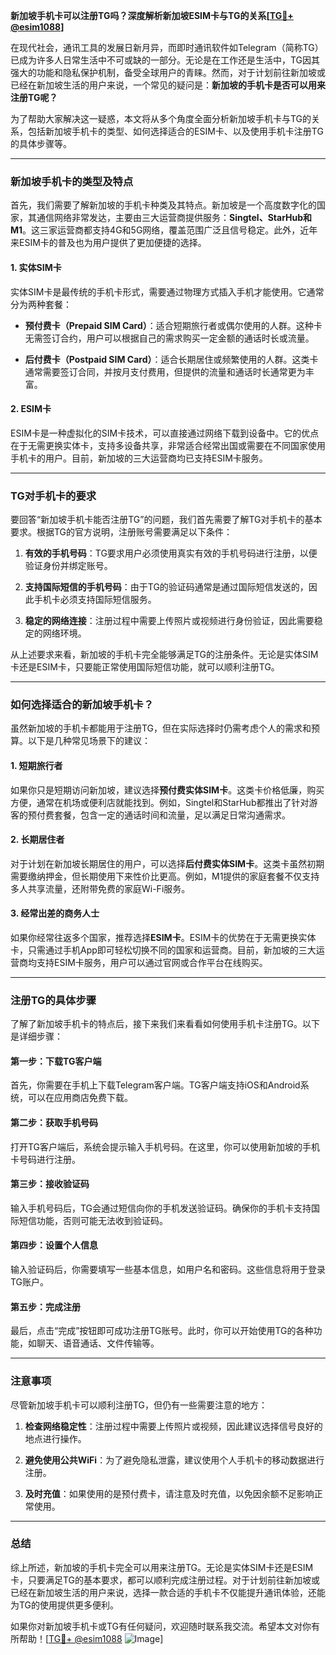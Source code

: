 **新加坡手机卡可以注册TG吗？深度解析新加坡ESIM卡与TG的关系[[TG💪+ @esim1088](https://t.me/s/esim1088)]**

在现代社会，通讯工具的发展日新月异，而即时通讯软件如Telegram（简称TG）已成为许多人日常生活中不可或缺的一部分。无论是在工作还是生活中，TG因其强大的功能和隐私保护机制，备受全球用户的青睐。然而，对于计划前往新加坡或已经在新加坡生活的用户来说，一个常见的疑问是：**新加坡的手机卡是否可以用来注册TG呢？**

为了帮助大家解决这一疑惑，本文将从多个角度全面分析新加坡手机卡与TG的关系，包括新加坡手机卡的类型、如何选择适合的ESIM卡、以及使用手机卡注册TG的具体步骤等。

---

### 新加坡手机卡的类型及特点

首先，我们需要了解新加坡的手机卡种类及其特点。新加坡是一个高度数字化的国家，其通信网络非常发达，主要由三大运营商提供服务：**Singtel、StarHub和M1**。这三家运营商都支持4G和5G网络，覆盖范围广泛且信号稳定。此外，近年来ESIM卡的普及也为用户提供了更加便捷的选择。

#### **1. 实体SIM卡**
实体SIM卡是最传统的手机卡形式，需要通过物理方式插入手机才能使用。它通常分为两种套餐：

- **预付费卡（Prepaid SIM Card）**：适合短期旅行者或偶尔使用的人群。这种卡无需签订合约，用户可以根据自己的需求购买一定金额的通话时长或流量。
  
- **后付费卡（Postpaid SIM Card）**：适合长期居住或频繁使用的人群。这类卡通常需要签订合同，并按月支付费用，但提供的流量和通话时长通常更为丰富。

#### **2. ESIM卡**
ESIM卡是一种虚拟化的SIM卡技术，可以直接通过网络下载到设备中。它的优点在于无需更换实体卡，支持多设备共享，非常适合经常出国或需要在不同国家使用手机卡的用户。目前，新加坡的三大运营商均已支持ESIM卡服务。

---

### TG对手机卡的要求

要回答“新加坡手机卡能否注册TG”的问题，我们首先需要了解TG对手机卡的基本要求。根据TG的官方说明，注册账号需要满足以下条件：

1. **有效的手机号码**：TG要求用户必须使用真实有效的手机号码进行注册，以便验证身份并绑定账号。
   
2. **支持国际短信的手机号码**：由于TG的验证码通常是通过国际短信发送的，因此手机卡必须支持国际短信服务。

3. **稳定的网络连接**：注册过程中需要上传照片或视频进行身份验证，因此需要稳定的网络环境。

从上述要求来看，新加坡的手机卡完全能够满足TG的注册条件。无论是实体SIM卡还是ESIM卡，只要能正常使用国际短信功能，就可以顺利注册TG。

---

### 如何选择适合的新加坡手机卡？

虽然新加坡的手机卡都能用于注册TG，但在实际选择时仍需考虑个人的需求和预算。以下是几种常见场景下的建议：

#### **1. 短期旅行者**
如果你只是短期访问新加坡，建议选择**预付费实体SIM卡**。这类卡价格低廉，购买方便，通常在机场或便利店就能找到。例如，Singtel和StarHub都推出了针对游客的预付费套餐，包含一定的通话时间和流量，足以满足日常沟通需求。

#### **2. 长期居住者**
对于计划在新加坡长期居住的用户，可以选择**后付费实体SIM卡**。这类卡虽然初期需要缴纳押金，但长期使用下来性价比更高。例如，M1提供的家庭套餐不仅支持多人共享流量，还附带免费的家庭Wi-Fi服务。

#### **3. 经常出差的商务人士**
如果你经常往返多个国家，推荐选择**ESIM卡**。ESIM卡的优势在于无需更换实体卡，只需通过手机App即可轻松切换不同的国家和运营商。目前，新加坡的三大运营商均支持ESIM卡服务，用户可以通过官网或合作平台在线购买。

---

### 注册TG的具体步骤

了解了新加坡手机卡的特点后，接下来我们来看看如何使用手机卡注册TG。以下是详细步骤：

#### **第一步：下载TG客户端**
首先，你需要在手机上下载Telegram客户端。TG客户端支持iOS和Android系统，可以在应用商店免费下载。

#### **第二步：获取手机号码**
打开TG客户端后，系统会提示输入手机号码。在这里，你可以使用新加坡的手机卡号码进行注册。

#### **第三步：接收验证码**
输入手机号码后，TG会通过短信向你的手机发送验证码。确保你的手机卡支持国际短信功能，否则可能无法收到验证码。

#### **第四步：设置个人信息**
输入验证码后，你需要填写一些基本信息，如用户名和密码。这些信息将用于登录TG账户。

#### **第五步：完成注册**
最后，点击“完成”按钮即可成功注册TG账号。此时，你可以开始使用TG的各种功能，如聊天、语音通话、文件传输等。

---

### 注意事项

尽管新加坡手机卡可以顺利注册TG，但仍有一些需要注意的地方：

1. **检查网络稳定性**：注册过程中需要上传照片或视频，因此建议选择信号良好的地点进行操作。

2. **避免使用公共WiFi**：为了避免隐私泄露，建议使用个人手机卡的移动数据进行注册。

3. **及时充值**：如果使用的是预付费卡，请注意及时充值，以免因余额不足影响正常使用。

---

### 总结

综上所述，新加坡的手机卡完全可以用来注册TG。无论是实体SIM卡还是ESIM卡，只要满足TG的基本要求，都可以顺利完成注册过程。对于计划前往新加坡或已经在新加坡生活的用户来说，选择一款合适的手机卡不仅能提升通讯体验，还能为TG的使用提供更多便利。

如果你对新加坡手机卡或TG有任何疑问，欢迎随时联系我交流。希望本文对你有所帮助！[[TG💪+ @esim1088](https://t.me/s/esim1088) ![Image](https://i.postimg.cc/4NQfJmqS/Snipaste-2025-05-13-00-14-12.png)]
